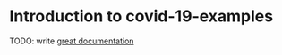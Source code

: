 # Introduction to covid-19-examples

TODO: write [great documentation](http://jacobian.org/writing/what-to-write/)
